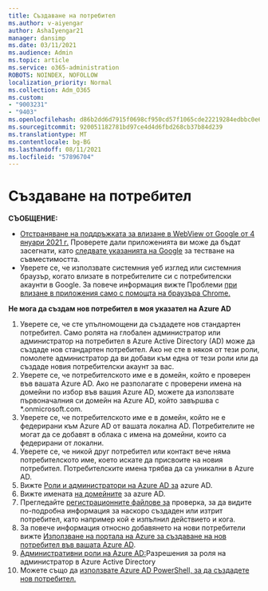 ```yaml
---
title: Създаване на потребител
ms.author: v-aiyengar
author: AshaIyengar21
manager: dansimp
ms.date: 03/11/2021
ms.audience: Admin
ms.topic: article
ms.service: o365-administration
ROBOTS: NOINDEX, NOFOLLOW
localization_priority: Normal
ms.collection: Adm_O365
ms.custom:
- "9003231"
- "9403"
ms.openlocfilehash: d86b2dd6d7915f0698cf950cd57f1065cde22219284edbbc0e64f3a5e69ff252
ms.sourcegitcommit: 920051182781bd97ce4d4d6fbd268cb37b84d239
ms.translationtype: MT
ms.contentlocale: bg-BG
ms.lasthandoff: 08/11/2021
ms.locfileid: "57896704"
---
```

# <a name="create-user"></a>Създаване на потребител

**СЪОБЩЕНИЕ:**

- [Отстраняване на поддръжката за влизане в WebView от Google от 4 януари 2021 г.](https://docs.microsoft.com/azure/active-directory/external-identities/google-federation#deprecation-of-webview-sign-in-support) Проверете дали приложенията ви може да бъдат засегнати, като [следвате указанията на Google](https://go.microsoft.com/fwlink/?linkid=2157323) за тестване на съвместимостта.
- Уверете се, че използвате системния уеб изглед или системния браузър, когато влизате в потребителите си с потребителски акаунти в Google. За повече информация вижте Проблеми [при влизане в приложения само с помощта на браузъра Chrome.](https://docs.microsoft.com/office365/troubleshoot/miscellaneous/chrome-behavior-affects-applications)

**Не мога да създам нов потребител в моя указател на Azure AD**

1. Уверете се, че сте упълномощени да създадете нов стандартен потребител. Само ролята на глобален администратор или администратор на потребител в Azure Active Directory (AD) може да създаде нов стандартен потребител. Ако не сте в някоя от тези роли, помолете администратор да ви добави към една от тези роли или да създаде новия потребителски акаунт за вас.
1. Уверете се, че потребителското име е в домейн, който е проверен във вашата Azure AD. Ако не разполагате с проверени имена на домейни по избор във вашия Azure AD, можете да използвате първоначалния си домейн на Azure AD, който завършва с *.onmicrosoft.com.
1. Уверете се, че потребителското име е в домейн, който не е федерирани към Azure AD от вашата локална AD. Потребителите не могат да се добавят в облака с имена на домейни, които са федерирани от локални.
1. Уверете се, че никой друг потребител или контакт вече няма потребителското име, което искате да присвоите на новия потребител. Потребителските имена трябва да са уникални в Azure AD.
1. Вижте [Роли и администратори на Azure AD за](https://portal.azure.com/#blade/Microsoft_AAD_IAM/ActiveDirectoryMenuBlade/RolesAndAdministrators) azure AD.
1. Вижте имената [на домейните](https://portal.azure.com/#blade/Microsoft_AAD_IAM/ActiveDirectoryMenuBlade/RolesAndAdministrators) за azure AD.
1. Прегледайте [регистрационните файлове за](https://portal.azure.com/#blade/Microsoft_AAD_IAM/ActiveDirectoryMenuBlade/RolesAndAdministrators) проверка, за да видите по-подробна информация за наскоро създаден или изтрит потребител, като например кой е изпълнил действието и кога.
1. За повече информация относно добавянето на нови потребители вижте [Използване на портала на Azure за създаване на нов потребител във вашата Azure AD](https://docs.microsoft.com/azure/active-directory/active-directory-users-create-azure-portal).
1. [Административни роли на Azure AD:](https://docs.microsoft.com/azure/active-directory/active-directory-assign-admin-roles)Разрешения за роля на администратор в Azure Active Directory
1. Можете също да [използвате Azure AD PowerShell, за да създадете нов потребител.](https://docs.microsoft.com/powershell/module/azuread/new-azureaduser?view=azureadps-2.0)
